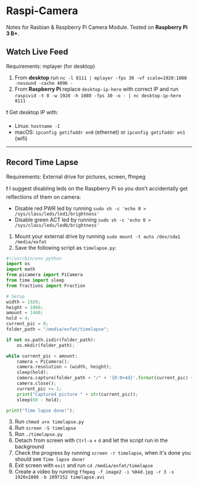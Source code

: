 # Raspi-Camera
Notes for Rasbian &amp; Raspberry Pi Camera Module. Tested on **Raspberry Pi 3 B+**.

## Watch Live Feed
Requirements: mplayer (for desktop)
1. From **desktop** run `nc -l 8111 | mplayer -fps 30 -vf scale=1920:1080 -nosound -cache 4096 -`
2. From **Raspberry Pi** replace `desktop-ip-here` with correct IP and run `raspivid -t 0 -w 1920 -h 1080 -fps 30 -o - | nc desktop-ip-here 8111`

❗ Get desktop IP with:
* Linux: `hostname -I`
* macOS: `ipconfig getifaddr en0` (ethernet) or `ipconfig getifaddr en1` (wifi)

___

## Record Time Lapse
Requirements: External drive for pictures, screen, ffmpeg

❗ I suggest disabling leds on the Raspberry Pi so you don't accidentally get reflections of them on camera:
* Disable red PWR led by running `sudo sh -c 'echo 0 > /sys/class/leds/led1/brightness'`
* Disable green ACT led by running `sudo sh -c 'echo 0 > /sys/class/leds/led0/brightness'`


1. Mount your external drive by running `sudo mount -t auto /dev/sda1 /media/exfat`
2. Save the following script as `timelapse.py`:
```python
#!/usr/bin/env python
import os
import math
from picamera import PiCamera
from time import sleep
from fractions import Fraction

# Setup
width = 1920;
height = 1080;
amount = 1440;
hold = 4;
current_pic = 0;
folder_path = "/media/exfat/timelapse";

if not os.path.isdir(folder_path):
    os.mkdir(folder_path);

while current_pic < amount:
    camera = PiCamera();
    camera.resolution = (width, height);
    sleep(hold);
    camera.capture(folder_path + "/" + '{0:0>4d}'.format(current_pic) + ".jpg");
    camera.close();
    current_pic += 1;
    print("Captured picture " + str(current_pic));
    sleep(60 - hold);

print("Time lapse done!");
```
3. Run `chmod u+x timelapse.py`
4. Run `screen -S timelapse`
5. Run `./timelapse.py`
6. Detach from screen with `Ctrl-a` + `d` and let the script run in the background
7. Check the progress by running `screen -r timelapse`, when it's done you should see `Time lapse done!`
8. Exit screen with `exit` and run `cd /media/exfat/timelapse`
9. Create a video by running `ffmpeg -f image2 -i %04d.jpg -r 3 -s 1920x1080 -b 2097152 timelapse.avi`
